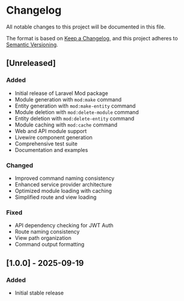 # Changelog

All notable changes to this project will be documented in this file.

The format is based on [Keep a Changelog](https://keepachangelog.com/en/1.0.0/),
and this project adheres to [Semantic Versioning](https://semver.org/spec/v2.0.0.html).

## [Unreleased]

### Added
- Initial release of Laravel Mod package
- Module generation with `mod:make` command
- Entity generation with `mod:make-entity` command
- Module deletion with `mod:delete-module` command
- Entity deletion with `mod:delete-entity` command
- Module caching with `mod:cache` command
- Web and API module support
- Livewire component generation
- Comprehensive test suite
- Documentation and examples

### Changed
- Improved command naming consistency
- Enhanced service provider architecture
- Optimized module loading with caching
- Simplified route and view loading

### Fixed
- API dependency checking for JWT Auth
- Route naming consistency
- View path organization
- Command output formatting

## [1.0.0] - 2025-09-19

### Added
- Initial stable release